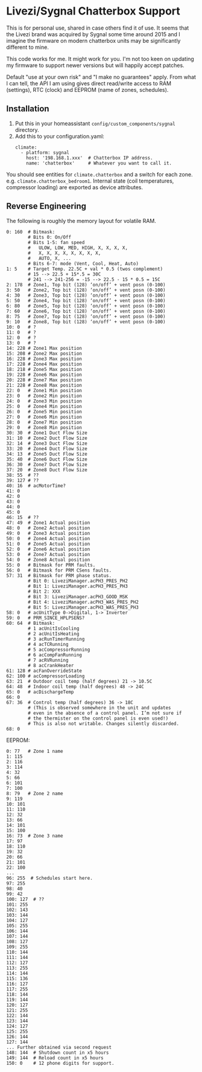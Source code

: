 # Livezi/Sygnal Chatterbox Support

This is for personal use, shared in case others find it of use. 
It seems that the Livezi brand was acquired by Sygnal some time around 2015 
and I imagine the firmware on modern chatterbox units may be significantly different to mine.

This code works for me. It might work for you. I'm not too keen on updating my
firmware to support newer versions but will happily accept patches.

Default "use at your own risk" and "I make no guarantees" apply.
From what I can tell, the API I am using gives direct read/write access 
to RAM (settings), RTC (clock) and EEPROM (name of zones, schedules).

## Installation

1. Put this in your homeassistant `config/custom_components/sygnal` directory.
2. Add this to your configuration.yaml:
   ```
   climate:
     - platform: sygnal
       host: '198.168.1.xxx'  # Chatterbox IP address.
       name: 'chatterbox'     # Whatever you want to call it.
   ```

You should see entities for `climate.chatterbox` and a switch for each zone.
e.g. `climate.chatterbox_bedroom1`. Internal state (coil
temperatures, compressor loading) are exported as device attributes.


## Reverse Engineering

The following is roughly the memory layout for volatile RAM.

```
0: 160  # Bitmask:
        # Bits 0: On/Off
        # Bits 1-5: fan speed
        #   ULOW, LOW, MED, HIGH, X, X, X, X, 
        #   X, X, X, X, X, X, X, X, 
        #   AUTO, X, ...
        # Bits 6-7: mode (Vent, Cool, Heat, Auto)
1: 5    # Target Temp. 22.5C + val * 0.5 (twos complement)
        # 15 --> 22.5 + 15*.5 = 30C
        # 241 --> 241-256 = -15 --> 22.5 - 15 * 0.5 = 15C 
2: 178  # Zone1, Top bit (128) ‘on/off’ + vent posn (0-100)
3: 50   # Zone2, Top bit (128) ‘on/off’ + vent posn (0-100)
4: 30   # Zone3, Top bit (128) ‘on/off’ + vent posn (0-100)
5: 50   # Zone4, Top bit (128) ‘on/off’ + vent posn (0-100)
6: 80   # Zone5, Top bit (128) ‘on/off’ + vent posn (0-100)
7: 60   # Zone6, Top bit (128) ‘on/off’ + vent posn (0-100)
8: 75   # Zone7, Top bit (128) ‘on/off’ + vent posn (0-100)
9: 10   # Zone8, Top bit (128) ‘on/off’ + vent posn (0-100)
10: 0   # ?
11: 0   # ?
12: 0   # ?
13: 0   # ?
14: 228 # Zone1 Max position 
15: 208 # Zone2 Max position
16: 228 # Zone3 Max position
17: 228 # Zone4 Max position
18: 218 # Zone5 Max position
19: 228 # Zone6 Max position
20: 228 # Zone7 Max position
21: 228 # Zone8 Max position
22: 0   # Zone1 Min position
23: 0   # Zone2 Min position
24: 0   # Zone3 Min position
25: 0   # Zone4 Min position
26: 0   # Zone5 Min position
27: 0   # Zone6 Min position
28: 0   # Zone7 Min position
29: 0   # Zone8 Min position
30: 30  # Zone1 Duct Flow Size
31: 10  # Zone2 Duct Flow Size
32: 14  # Zone3 Duct Flow Size
33: 20  # Zone4 Duct Flow Size
34: 13  # Zone5 Duct Flow Size
35: 40  # Zone6 Duct Flow Size
36: 30  # Zone7 Duct Flow Size
37: 20  # Zone8 Duct Flow Size
38: 55  # ??
39: 127 # ??
40: 16  # acMotorTime?
41: 0
42: 0
43: 0
44: 0
45: 0
46: 15  # ??
47: 49  # Zone1 Actual position
48: 0   # Zone2 Actual position
49: 0   # Zone3 Actual position
50: 0   # Zone4 Actual position
51: 0   # Zone5 Actual position
52: 0   # Zone6 Actual position
53: 0   # Zone7 Actual position
54: 0   # Zone8 Actual position
55: 0   # Bitmask for PRM faults.
56: 0   # Bitmask for PRM CSens faults.
57: 31  # Bitmask for PRM phase status.
        # Bit 0: LiveziManager.acPH3_PRES_PH2 
        # Bit 1: LiveziManager.acPH3_PRES_PH3 
        # Bit 2: XXX
        # Bit 3: LiveziManager.acPH3_GOOD_MSK
        # Bit 4: LiveziManager.acPH3_WAS_PRES_PH2
        # Bit 5: LiveziManager.acPH3_WAS_PRES_PH3
58: 0   # acUnitType 0->Digital, 1-> Inverter
59: 0   # PRM_SINCE_HPLPSENS?
60: 64  # Bitmask:
        # 1 acUnitIsCooling
        # 2 acUnitIsHeating
        # 3 acRunTimerRunning
        # 4 acTCRunning
        # 5 acCompressorRunning
        # 6 acCompFanRunning
        # 7 acRVRunning
        # 8 acCrankHeater
61: 128 # acFanOverrideState
62: 100 # acCompressorLoading
63: 21  # Outdoor coil temp (half degrees) 21 -> 10.5C
64: 48  # Indoor coil temp (half degrees) 48 -> 24C
65: 0   # acDischargeTemp
66: 0
67: 36  # Control temp (half degrees) 36 -> 18C
        # (This is observed somewhere in the unit and updates
        # even in the absence of a control panel. I’m not sure if
        # the thermister on the control panel is even used!)
        # This is also not writable. Changes silently discarded.
68: 0
```

EEPROM:

```
0: 77   # Zone 1 name
1: 115
2: 116
3: 114
4: 32
5: 66
6: 101
7: 100
8: 79   # Zone 2 name
9: 119
10: 101
11: 110
12: 32
13: 66
14: 101
15: 100
16: 73  # Zone 3 name
17: 97
18: 110
19: 32
20: 66
21: 101
22: 100
...
96: 255  # Schedules start here.
97: 255
98: 40
99: 42
100: 127  # ??
101: 255
102: 143
103: 144
104: 127
105: 255
106: 144
107: 144
108: 127
109: 255
110: 144
111: 144
112: 127
113: 255
114: 144
115: 136
116: 127
117: 255
118: 144
119: 144
120: 127
121: 255
122: 144
123: 144
124: 127
125: 255
126: 144
127: 144
... Further obtained via second request
148: 144  # Shutdown count in x5 hours
149: 144  # Reload count in x5 hours
150: 0    # 12 phone digits for support.

```
